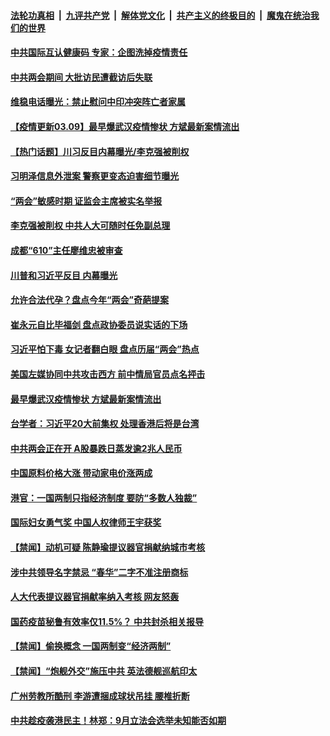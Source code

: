 

####  [法轮功真相](../../../../basic/blob/master/README.md?t=03092130) &nbsp;|&nbsp; [九评共产党](../../../../9ping.md/blob/master/README.md?t=03092130) &nbsp;|&nbsp; [解体党文化](../../../../jtdwh.md/blob/master/README.md?t=03092130)  &nbsp;|&nbsp; [共产主义的终极目的](../../../../gczydzjmd.md/blob/master/README.md?t=03092130) &nbsp;|&nbsp; [魔鬼在统治我们的世界](../../../../mgztzwmdsj.md/blob/master/README.md?t=03092130) 

#### [中共国际互认健康码 专家：企图洗掉疫情责任](../pages/prog204/a103070013.md?t=03092130) 

#### [中共两会期间 大批访民遭截访后失联](../pages/prog204/a103069998.md?t=03092130) 

#### [维稳电话曝光：禁止慰问中印冲突阵亡者家属](../pages/prog204/a103069987.md?t=03092130) 

#### [【疫情更新03.09】最早爆武汉疫情惨状 方斌最新案情流出](../pages/prog204/a103059205.md?t=03092130) 

#### [【热门话题】川习反目内幕曝光/李克强被削权](../pages/prog204/a103069939.md?t=03092130) 

#### [习明泽信息外泄案 警察更变态迫害细节曝光](../pages/prog204/a103069965.md?t=03092130) 

#### [“两会”敏感时期 证监会主席被实名举报](../pages/prog204/a103069940.md?t=03092130) 

#### [李克强被削权 中共人大可随时任免副总理](../pages/prog204/a103069945.md?t=03092130) 

#### [成都“610”主任廖维忠被审查](../pages/prog204/a103069933.md?t=03092130) 

#### [川普和习近平反目 内幕曝光](../pages/prog204/a103069916.md?t=03092130) 

#### [允许合法代孕？盘点今年“两会”奇葩提案](../pages/prog204/a103069857.md?t=03092130) 

#### [崔永元自比毕福剑 盘点政协委员说实话的下场](../pages/prog204/a103069767.md?t=03092130) 

#### [习近平怕下毒 女记者翻白眼 盘点历届“两会”热点](../pages/prog204/a103069747.md?t=03092130) 

#### [美国左媒协同中共攻击西方 前中情局官员点名抨击](../pages/prog204/a103069071.md?t=03092130) 

#### [最早爆武汉疫情惨状 方斌最新案情流出](../pages/prog204/a103069733.md?t=03092130) 

#### [台学者：习近平20大前集权 处理香港后将是台湾](../pages/prog204/a103069713.md?t=03092130) 

#### [中共两会正在开 A股暴跌日蒸发逾2兆人民币](../pages/prog204/a103069717.md?t=03092130) 

#### [中国原料价格大涨 带动家电价涨两成](../pages/prog204/a103069646.md?t=03092130) 

#### [港官：一国两制只指经济制度 要防“多数人独裁”](../pages/prog204/a103069567.md?t=03092130) 


#### [国际妇女勇气奖 中国人权律师王宇获奖](../pages/prog204/a103069588.md?t=03092130) 

#### [【禁闻】动机可疑 陈静瑜提议器官捐献纳城市考核](../pages/prog204/a103069439.md?t=03092130) 

#### [涉中共领导名字禁忌 “春华”二字不准注册商标](../pages/prog204/a103069525.md?t=03092130) 

#### [人大代表提议器官捐献率纳入考核 网友怒轰](../pages/prog204/a103069460.md?t=03092130) 


#### [国药疫苗秘鲁有效率仅11.5%？ 中共封杀相关报导](../pages/prog204/a103069426.md?t=03092130) 

#### [【禁闻】偷换概念 一国两制变“经济两制”](../pages/prog204/a103069450.md?t=03092130) 

#### [【禁闻】“炮舰外交”施压中共 英法德舰巡航印太](../pages/prog204/a103069428.md?t=03092130) 

#### [广州劳教所酷刑 李游遭捆成球状吊挂 腰椎折断](../pages/prog204/a103069097.md?t=03092130) 

#### [中共趁疫袭港民主！林郑：9月立法会选举未知能否如期](../pages/prog204/a103069402.md?t=03092130) 

